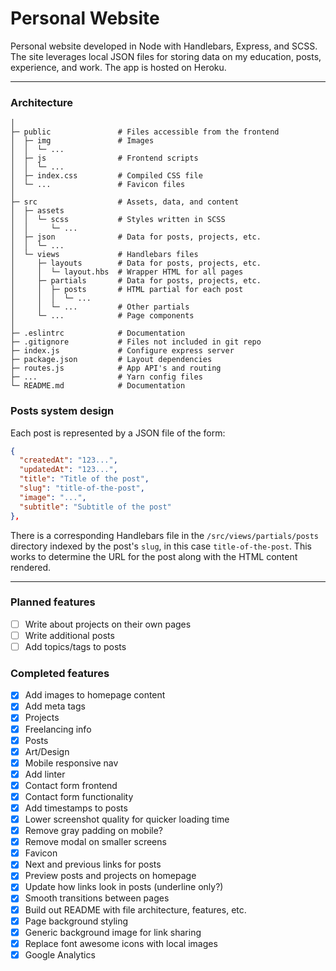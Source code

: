 # Personal Website

Personal website developed in Node with Handlebars, Express, and SCSS. The site leverages local JSON files for storing data on my education, posts, experience, and work. The app is hosted on Heroku.

------

### Architecture
```
│
├─ public               # Files accessible from the frontend
│  ├─ img               # Images
│  │  └─ ...
│  ├─ js                # Frontend scripts
│  │  └─ ...
│  ├─ index.css         # Compiled CSS file
│  └─ ...               # Favicon files
│
├─ src                  # Assets, data, and content
│  ├─ assets
│  │  └─ scss           # Styles written in SCSS
│  │     └─ ...
│  ├─ json              # Data for posts, projects, etc.
│  │  └─ ...
│  └─ views             # Handlebars files
│     ├─ layouts        # Data for posts, projects, etc.
│     │  └─ layout.hbs  # Wrapper HTML for all pages
│     ├─ partials       # Data for posts, projects, etc.
│     │  ├─ posts       # HTML partial for each post
│     │  │  └─ ...
│     │  └─ ...         # Other partials
│     └─ ...            # Page components
│
├─ .eslintrc            # Documentation
├─ .gitignore           # Files not included in git repo
├─ index.js             # Configure express server
├─ package.json         # Layout dependencies
├─ routes.js            # App API's and routing
├─ ...                  # Yarn config files
└─ README.md            # Documentation
```

### Posts system design

Each post is represented by a JSON file of the form:
```JSON
{
  "createdAt": "123...",
  "updatedAt": "123...",
  "title": "Title of the post",
  "slug": "title-of-the-post",
  "image": "...",
  "subtitle": "Subtitle of the post"
},
```
There is a corresponding Handlebars file in the `/src/views/partials/posts` directory indexed by the post's `slug`, in this case `title-of-the-post`. This works to determine the URL for the post along with the HTML content rendered.

------

### Planned features
- [ ] Write about projects on their own pages
- [ ] Write additional posts
- [ ] Add topics/tags to posts

### Completed features
- [x] Add images to homepage content
- [x] Add meta tags
- [x] Projects
- [x] Freelancing info
- [x] Posts
- [x] Art/Design
- [x] Mobile responsive nav
- [x] Add linter
- [x] Contact form frontend
- [x] Contact form functionality
- [x] Add timestamps to posts
- [x] Lower screenshot quality for quicker loading time
- [x] Remove gray padding on mobile?
- [x] Remove modal on smaller screens
- [x] Favicon
- [x] Next and previous links for posts
- [x] Preview posts and projects on homepage
- [x] Update how links look in posts (underline only?)
- [x] Smooth transitions between pages
- [x] Build out README with file architecture, features, etc.
- [x] Page background styling
- [x] Generic background image for link sharing
- [x] Replace font awesome icons with local images
- [x] Google Analytics
